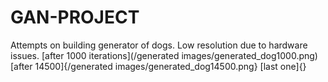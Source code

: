 # GAN-PROJECT
Attempts on building generator of dogs. Low resolution due to hardware issues.
[after 1000 iterations](/generated images/generated_dog1000.png)
[after 14500]{/generated images/generated_dog14500.png}
[last one]{}


